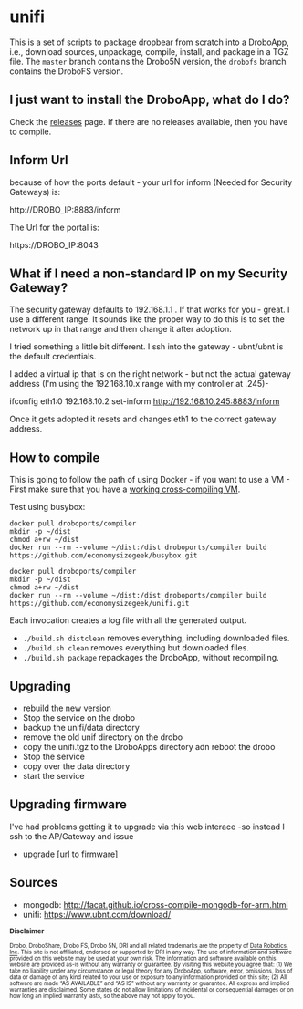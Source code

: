 # unifi

This is a set of scripts to package dropbear from scratch into a DroboApp, i.e., download sources, unpackage, compile, install, and package in a TGZ file. The `master` branch contains the Drobo5N version, the `drobofs` branch contains the DroboFS version.

## I just want to install the DroboApp, what do I do?

Check the [releases](https://github.com/droboports/unifi/releases) page. If there are no releases available, then you have to compile.

## Inform Url

because of how the ports default - your url for inform (Needed for Security Gateways) is:

http://DROBO_IP:8883/inform

The Url for the portal is:

https://DROBO_IP:8043

## What if I need a non-standard IP on my Security Gateway?

The security gateway defaults to 192.168.1.1 . If that works for you - great. I use a different range.  It sounds like the proper way to do this is to set the network up in that range and then change it after adoption.

I tried something a little bit different. I ssh into the gateway - ubnt/ubnt is the default credentials.  

I added a virtual ip that is on the right network - but not the actual gateway address (I'm using the 192.168.10.x range with my controller at .245)- 

ifconfig eth1:0 192.168.10.2
set-inform http://192.168.10.245:8883/inform

Once it gets adopted it resets and changes eth1 to the correct gateway address.


## How to compile


This is going to follow the path of using Docker  - if you want to use a VM - First make sure that you have a [working cross-compiling VM](https://github.com/droboports/droboports.github.io/wiki/Setting-up-a-VM).

Test using busybox:

```
docker pull droboports/compiler
mkdir -p ~/dist
chmod a+rw ~/dist
docker run --rm --volume ~/dist:/dist droboports/compiler build https://github.com/economysizegeek/busybox.git 

```
```
docker pull droboports/compiler
mkdir -p ~/dist
chmod a+rw ~/dist
docker run --rm --volume ~/dist:/dist droboports/compiler build https://github.com/economysizegeek/unifi.git 

```

Each invocation creates a log file with all the generated output.

* `./build.sh distclean` removes everything, including downloaded files.
* `./build.sh clean` removes everything but downloaded files.
* `./build.sh package` repackages the DroboApp, without recompiling.


## Upgrading

* rebuild the new version
* Stop the service on the drobo
* backup the unifi/data directory
* remove the old unif directory on the drobo
* copy the unifi.tgz to the DroboApps directory adn reboot the drobo
* Stop the service
* copy over the data directory
* start the service

## Upgrading firmware

I've had problems getting it to upgrade via this web interace -so instead I ssh to the AP/Gateway and issue 
* upgrade [url to firmware]

## Sources

* mongodb: http://facat.github.io/cross-compile-mongodb-for-arm.html
* unifi: https://www.ubnt.com/download/

<sub>**Disclaimer**</sub>

<sub><sub>Drobo, DroboShare, Drobo FS, Drobo 5N, DRI and all related trademarks are the property of [Data Robotics, Inc](http://www.drobo.com/). This site is not affiliated, endorsed or supported by DRI in any way. The use of information and software provided on this website may be used at your own risk. The information and software available on this website are provided as-is without any warranty or guarantee. By visiting this website you agree that: (1) We take no liability under any circumstance or legal theory for any DroboApp, software, error, omissions, loss of data or damage of any kind related to your use or exposure to any information provided on this site; (2) All software are made “AS AVAILABLE” and “AS IS” without any warranty or guarantee. All express and implied warranties are disclaimed. Some states do not allow limitations of incidental or consequential damages or on how long an implied warranty lasts, so the above may not apply to you.</sub></sub>
